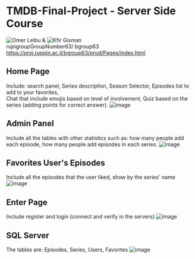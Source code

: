 # TMDB-Final-Project - Server Side Course

![Omer Leibu](https://github.com/omer3020) & ![Kfir Gisman](https://github.com/Kfir-G) <br/>
rupigroupGroupNumber63/ bgroup63<br/>
https://proj.ruppin.ac.il/bgroup63/prod/Pages/index.html <br/>

## Home Page
Include: search panel, Series description, Season Selector, Episodes list to add to your favorites, <br/> Chat that include emojis based on level of involvement, Quiz based on the series (adding points for correct answer).
![image](https://user-images.githubusercontent.com/57500876/126068933-810b9872-3f58-4b40-9c57-a59822a92cf4.png) <br/>

##  Admin Panel
Include all the tables with other statistics such as: how many people add each episode, how many people add episodes in each series.
![image](https://user-images.githubusercontent.com/57500876/126069803-7970acbd-a3c6-4844-a85b-dab9d5d73344.png)<br/>

## Favorites User's Episodes
Include all the episodes that the user liked, show by the series' name
![image](https://user-images.githubusercontent.com/57500876/126069053-f946685b-f9f0-44cf-b938-b21daae19f12.png) <br/>

## Enter Page
Include register and login (connect and verify in the servers)
![image](https://user-images.githubusercontent.com/83393930/128298716-f0ee1d71-5a6c-44a4-a786-452b50ff8254.png)<br/>

## SQL Server
The tables are: Episodes, Series, Users, Favorites
![image](https://user-images.githubusercontent.com/83393930/128299315-62ad8bd9-96ee-44c3-a247-a3cd51f7b75c.png)<br/>
